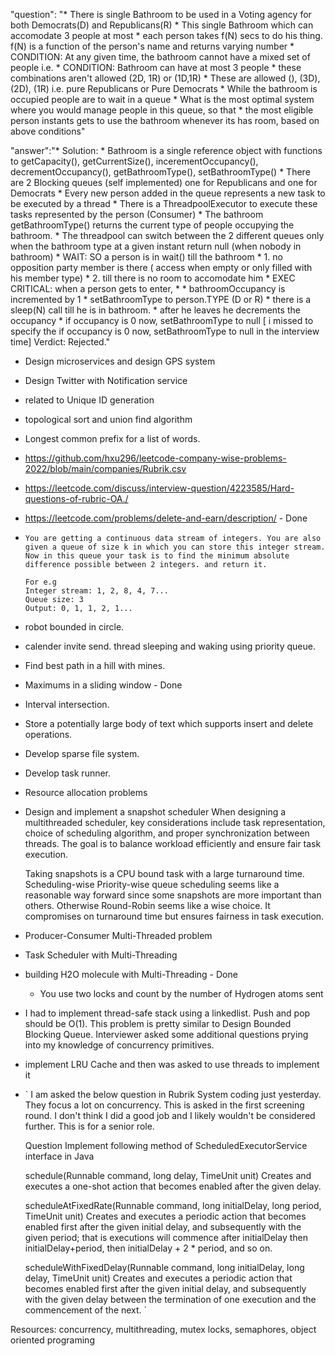 "question": "* There is single Bathroom to be used in a Voting agency for both Democrats(D) and Republicans(R) * This single Bathroom which can accomodate 3 people at most * each person takes f(N) secs to do his thing. f(N) is a function of the person's name and returns varying number * CONDITION: At any given time, the bathroom cannot have a mixed set of people i.e. * CONDITION: Bathroom can have at most 3 people * these combinations aren't allowed (2D, 1R) or (1D,1R) * These are allowed (), (3D), (2D), (1R) i.e. pure Republicans or Pure Democrats * While the bathroom is occupied people are to wait in a queue * What is the most optimal system where you would manage people in this queue, so that * the most eligible person instants gets to use the bathroom whenever its has room, based on above conditions"

"answer":"* Solution: * Bathroom is a single reference object with functions to getCapacity(), getCurrentSize(), incerementOccupancy(), decrementOccupancy(), getBathroomType(), setBathroomType() * There are 2 Blocking queues (self implemented) one for Republicans and one for Democrats * Every new person added in the queue represents a new task to be executed by a thread * There is a ThreadpoolExecutor to execute these tasks represented by the person (Consumer) * The bathroom getBathroomType() returns the current type of people occupying the bathroom. * The threadpool can switch between the 2 different queues only when the bathroom type at a given instant return null (when nobody in bathroom) * WAIT: SO a person is in wait() till the bathroom * 1. no opposition party member is there ( access when empty or only filled with his member type) * 2. till there is no room to accomodate him * EXEC CRITICAL: when a person gets to enter, * * bathroomOccupancy is incremented by 1 * setBathroomType to person.TYPE (D or R) * there is a sleep(N) call till he is in bathroom. * after he leaves he decrements the occupancy * if occupancy is 0 now, setBathroomType to null [ i missed to specify the if occupancy is 0 now, setBathroomType to null in the interview time] Verdict: Rejected."


- Design microservices and design GPS system
- Design Twitter with Notification service
- related to Unique ID generation

- topological sort and union find algorithm
- Longest common prefix for a list of words.
- https://github.com/hxu296/leetcode-company-wise-problems-2022/blob/main/companies/Rubrik.csv
- https://leetcode.com/discuss/interview-question/4223585/Hard-questions-of-rubric-OA./
- https://leetcode.com/problems/delete-and-earn/description/ - Done
-   ```
    You are getting a continuous data stream of integers. You are also given a queue of size k in which you can store this integer stream. Now in this queue your task is to find the minimum absolute difference possible between 2 integers. and return it.

    For e.g
    Integer stream: 1, 2, 8, 4, 7...
    Queue size: 3
    Output: 0, 1, 1, 2, 1...
    ```
- robot bounded in circle.
- calender invite send. thread sleeping and waking using priority queue.

- Find best path in a hill with mines.
- Maximums in a sliding window - Done
- Interval intersection.
- Store a potentially large body of text which supports insert and delete operations.

- Develop sparse file system.
- Develop task runner.
- Resource allocation problems
- Design and implement a snapshot scheduler
    When designing a multithreaded scheduler, key considerations include task representation, choice of scheduling algorithm, and proper synchronization between threads. The goal is to balance workload efficiently and ensure fair task execution.

    Taking snapshots is a CPU bound task with a large turnaround time. Scheduling-wise Priority-wise queue scheduling seems like a reasonable way forward since some snapshots are more important than others. Otherwise Round-Robin seems like a wise choice. It compromises on turnaround time but ensures fairness in task execution.

- Producer-Consumer Multi-Threaded problem
- Task Scheduler with Multi-Threading
- building H2O molecule with Multi-Threading - Done
    - You use two locks and count by the number of Hydrogen atoms sent
- I had to implement thread-safe stack using a linkedlist. Push and pop should be O(1). This problem is pretty similar to Design Bounded Blocking Queue. Interviewer asked some additional questions prying into my knowledge of concurrency primitives.
- implement LRU Cache and then was asked to use threads to implement it
-   `
    I am asked the below question in Rubrik System coding just yesterday. They focus a lot on concurrency. This is asked in the first screening round. I don't think I did a good job and I likely wouldn't be considered further. This is for a senior role.

    Question
    Implement following method of ScheduledExecutorService interface in Java

    schedule(Runnable command, long delay, TimeUnit unit)
    Creates and executes a one-shot action that becomes enabled after the given delay.

    scheduleAtFixedRate(Runnable command, long initialDelay, long period, TimeUnit unit)
    Creates and executes a periodic action that becomes enabled first after the given initial delay, and subsequently with the given period; that is executions will commence after initialDelay then initialDelay+period, then initialDelay + 2 * period, and so on.

    scheduleWithFixedDelay(Runnable command, long initialDelay, long delay, TimeUnit unit)
    Creates and executes a periodic action that becomes enabled first after the given initial delay, and subsequently with the given delay between the termination of one execution and the commencement of the next.
    `



Resources:
concurrency, multithreading, mutex locks, semaphores, object oriented programing